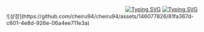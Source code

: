 <div>
  
  <div align="right">
    <a href="https://git.io/typing-svg"><img src="https://readme-typing-svg.demolab.com?font=Yuji+Syuku&size=170&duration=1000&pause=500&color=34A8FF&background=FFFFFF00&center=true&vCenter=true&width=500&height=190&lines=%E4%B8%80%E7%95%AA" alt="Typing SVG" /></a>
    <a href="https://git.io/typing-svg"><img src="https://readme-typing-svg.demolab.com?font=Yuji+Syuku&size=170&duration=3000&pause=5000&color=000000&background=FFFFFF&center=true&vCenter=true&width=1500&height=190&lines=%E4%B8%83%E8%BB%A2%E3%81%B3%E5%85%AB%E8%B5%B7%E3%81%8D%E3%82%84%E3%81%A7" alt="Typing SVG" /></a>
  </div>

  <div align="left">
  ![상장](https://github.com/cheiru94/cheiru94/assets/146077826/81fa367d-c601-4e8d-926e-06a4ee711e3a)
  </div>
  
</div>

